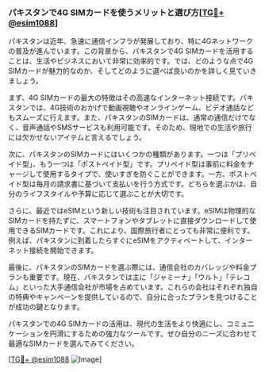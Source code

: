 ### パキスタンで4G SIMカードを使うメリットと選び方[[TG💪+ @esim1088](https://t.me/s/esim1088)]

パキスタンは近年、急速に通信インフラが発展しており、特に4Gネットワークの普及が進んでいます。この背景から、パキスタンで4G SIMカードを活用することは、生活やビジネスにおいて非常に効率的です。では、どのような点で4G SIMカードが魅力的なのか、そしてどのように選べば良いのかを詳しく見ていきましょう。

まず、4G SIMカードの最大の特徴はその高速なインターネット接続です。パキスタンでは、4G技術のおかげで動画視聴やオンラインゲーム、ビデオ通話などもスムーズに行えます。また、パキスタンのSIMカードは、通常の通信だけでなく、音声通話やSMSサービスも利用可能です。そのため、現地での生活や旅行には欠かせないアイテムと言えるでしょう。

次に、パキスタンのSIMカードにはいくつかの種類があります。一つは「プリペイド型」、もう一つは「ポストペイド型」です。プリペイド型は事前に料金をチャージして使用するタイプで、使いすぎを防ぐことができます。一方、ポストペイド型は毎月の請求書に基づいて支払いを行う方式です。どちらを選ぶかは、自分のライフスタイルや予算に応じて選ぶことが大切です。

さらに、最近ではeSIMという新しい技術も注目されています。eSIMは物理的なSIMカードを持たずに、スマートフォンやタブレットに直接ダウンロードして使用できるSIMカードです。これにより、国際旅行者にとっても非常に便利です。例えば、パキスタンに到着したらすぐにeSIMをアクティベートして、インターネット接続を開始できます。

最後に、パキスタンのSIMカードを選ぶ際には、通信会社のカバレッジや料金プランも重要です。現在、パキスタンでは主に「ジャミーナ」「ウルト」「テレコム」といった大手通信会社が市場を占めています。これらの会社はそれぞれ独自の特典やキャンペーンを提供しているので、自分に合ったプランを見つけることが成功の鍵となります。

パキスタンでの4G SIMカードの活用は、現代の生活をより快適にし、コミュニケーションを円滑にするための強力なツールです。ぜひ自分のニーズに合わせて最適なSIMカードを選んでみてください。

[[TG💪+ @esim1088](https://t.me/s/esim1088) ![Image](https://i.postimg.cc/Y0z9fWf4/image.png)]